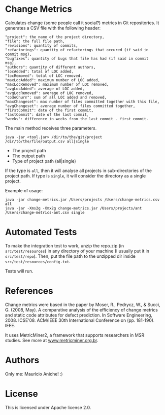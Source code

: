 # Change Metrics

Calculates change (some people call it social?) metrics in Git repositories. It
generates a CSV file with the following header:

```
"project": the name of the project directory,
"file": the full file path,
"revisions": quantity of commits,
"refactorings": quantity of refactorings that occured (if said in commit msg),
"bugfixes": quantity of bugs that file has had (if said in commit msg),
"authors": quantity of different authors,
"locAdded": total of LOC added,
"locRemoved": total of LOC removed,
"maxLocAdded": maximum number of LOC added,
"maxLocRemoved": maximum number of LOC removed,
"avgLocAdded": average of LOC added,
"avgLocRemoved": average of LOC removed,
"codeChurn": sum of all LOC added and removed,
"maxChangeset": max number of files committed together with this file,
"avgChangeset": average number of files committed together,
"firstCommit": date of the first commit,
"lastCommit": date of the last commit,
"weeks": difference in weeks from the last commit - first commit.
```

The main method receives three parameters.

```
java -jar <tool.jar> /dir/to/the/git/project /dir/to/the/file/output.csv all|single
```

- The project path
- The output path
- Type of project path (all|single)

If the type is `all`, then it will analyse all projects in sub-directories
of the project path. If type is `single`, it will consider the directory as a 
single project.

Example of usage:

```
java -jar change-metrics.jar /Users/projects /Users/change-metrics.csv all
java -jar -Xms2g -Xmx2g change-metrics.jar /Users/projects/ant /Users/change-metrics-ant.csv single
```

# Automated Tests

To make the integration test to work, unzip the repo.zip (in `src/test/resources`) in any
directory of your machine (I usually put it in `src/test/repo`). Then, put the file path
to the unzipped dir inside `src/test/resources/config.txt`. 

Tests will run.

# References

Change metrics were based in the paper by Moser, R., Pedrycz, W., & Succi, G. (2008, May). A comparative analysis of the efficiency of change metrics and static code attributes for defect prediction. In Software Engineering, 2008. ICSE'08. ACM/IEEE 30th International Conference on (pp. 181-190). IEEE.

It uses MetricMiner2, a framework that supports researchers in MSR studies. See more at www.metricminer.org.br.

# Authors

Only me: Maurício Aniche! :)

# License

This is licensed under Apache license 2.0.
